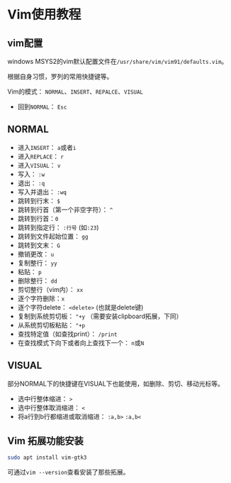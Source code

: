 # Vim使用教程

## vim配置

windows MSYS2的vim默认配置文件在`/usr/share/vim/vim91/defaults.vim`。  

根据自身习惯，罗列的常用快捷键等。  

Vim的模式： `NORMAL`、`INSERT`、`REPALCE`、`VISUAL`  

- 回到`NORMAL`： `Esc`

## NORMAL

- 进入`INSERT`： `a`或者`i`
- 进入`REPLACE`： `r`
- 进入`VISUAL`： `v`
- 写入： `:w`
- 退出： `:q`
- 写入并退出： `:wq`
- 跳转到行末： `$`
- 跳转到行首（第一个非空字符）： `^`
- 跳转到行首：`0`
- 跳转到指定行： `:行号` (如`:23`)
- 跳转到文件起始位置： `gg`
- 跳转到文末： `G`
- 撤销更改： `u`
- 复制整行： `yy`
- 粘贴： `p`
- 删除整行： `dd`
- 剪切整行（vim内）： `xx`
- 逐个字符删除：`x`
- 逐个字符delete： `<delete>` (也就是delete键)
- 复制到系统剪切板： `"+y` （需要安装clipboard拓展，下同）
- 从系统剪切板粘贴： `"+p`
- 查找特定值（如查找print）： `/print`
- 在查找模式下向下或者向上查找下一个： `n`或`N`

## VISUAL

部分NORMAL下的快捷键在VISUAL下也能使用，如删除、剪切、移动光标等。  

- 选中行整体缩进： `>`
- 选中行整体取消缩进： `<`
- 将a行到b行都缩进或取消缩进： `:a,b>` `:a,b<`

## Vim 拓展功能安装

```bash
sudo apt install vim-gtk3
```

可通过`vim --version`查看安装了那些拓展。